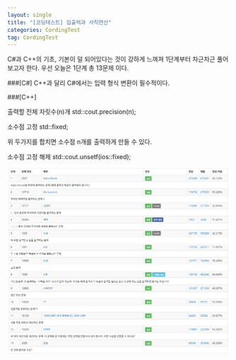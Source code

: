 ```yaml
---
layout: single
title: "[코딩테스트] 입출력과 사칙연산"
categories: CordingTest
tag: CordingTest
---
```


C#과 C++의 기초, 기본이 덜 되어있다는 것이 강하게 느껴져
1단계부터 차근차근 풀어보고자 한다.
우선 오늘은 1단계 총 13문제 이다.

###[C#]
C++과 달리 C#에서는 입력 형식 변환이 필수적이다.


###[C++]

출력할 전체 자릿수(n)개 
std::cout.precision(n);

소수점 고정
std::fixed;

위 두가지를 합치면 소수점 n개를 출력하게 만들 수 있다.

소수점 고정 해제
std::cout.unsetf(ios::fixed);

![FirstLevel](../images/2022-05-01-CordingTestLevel1/FirstLevel.PNG)
